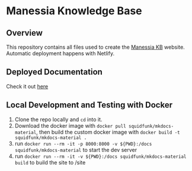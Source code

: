 # Manessia Knowledge Base

## Overview
This repository contains all files used to create the [Manessia KB](https://kg.manessia.ch/) website. Automatic deployment happens with Netlify.

## Deployed Documentation
Check it out [here](https://kb.manessia.ch/)

## Local Development and Testing with Docker

1. Clone the repo locally and `cd` into it.
2. Download the docker image with `docker pull squidfunk/mkdocs-material`, then build the custom docker image with `docker build -t squidfunk/mkdocs-material .`
3. run `docker run --rm -it -p 8000:8000 -v ${PWD}:/docs squidfunk/mkdocs-material` to start the dev server
4. run `docker run --rm -it -v ${PWD}:/docs squidfunk/mkdocs-material build` to build the site to /site
